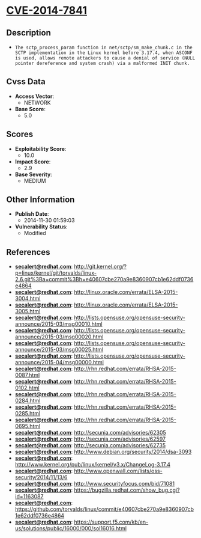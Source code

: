 
# [CVE-2014-7841](http://git.kernel.org/?p=linux/kernel/git/torvalds/linux-2.6.git%3Ba=commit%3Bh=e40607cbe270a9e8360907cb1e62ddf0736e4864)

## Description

- `The sctp_process_param function in net/sctp/sm_make_chunk.c in the SCTP implementation in the Linux kernel before 3.17.4, when ASCONF is used, allows remote attackers to cause a denial of service (NULL pointer dereference and system crash) via a malformed INIT chunk.`

## Cvss Data

- **Access Vector**:
  - NETWORK
- **Base Score**:
  - 5.0

## Scores

- **Exploitability Score**:
  - 10.0
- **Impact Score**:
  - 2.9
- **Base Severity**:
  - MEDIUM

## Other Information

- **Publish Date**:
  - 2014-11-30 01:59:03
- **Vulnerability Status**:
  - Modified

## References

- **secalert@redhat.com**: http://git.kernel.org/?p=linux/kernel/git/torvalds/linux-2.6.git%3Ba=commit%3Bh=e40607cbe270a9e8360907cb1e62ddf0736e4864
- **secalert@redhat.com**: http://linux.oracle.com/errata/ELSA-2015-3004.html
- **secalert@redhat.com**: http://linux.oracle.com/errata/ELSA-2015-3005.html
- **secalert@redhat.com**: http://lists.opensuse.org/opensuse-security-announce/2015-03/msg00010.html
- **secalert@redhat.com**: http://lists.opensuse.org/opensuse-security-announce/2015-03/msg00020.html
- **secalert@redhat.com**: http://lists.opensuse.org/opensuse-security-announce/2015-03/msg00025.html
- **secalert@redhat.com**: http://lists.opensuse.org/opensuse-security-announce/2015-04/msg00000.html
- **secalert@redhat.com**: http://rhn.redhat.com/errata/RHSA-2015-0087.html
- **secalert@redhat.com**: http://rhn.redhat.com/errata/RHSA-2015-0102.html
- **secalert@redhat.com**: http://rhn.redhat.com/errata/RHSA-2015-0284.html
- **secalert@redhat.com**: http://rhn.redhat.com/errata/RHSA-2015-0285.html
- **secalert@redhat.com**: http://rhn.redhat.com/errata/RHSA-2015-0695.html
- **secalert@redhat.com**: http://secunia.com/advisories/62305
- **secalert@redhat.com**: http://secunia.com/advisories/62597
- **secalert@redhat.com**: http://secunia.com/advisories/62735
- **secalert@redhat.com**: http://www.debian.org/security/2014/dsa-3093
- **secalert@redhat.com**: http://www.kernel.org/pub/linux/kernel/v3.x/ChangeLog-3.17.4
- **secalert@redhat.com**: http://www.openwall.com/lists/oss-security/2014/11/13/6
- **secalert@redhat.com**: http://www.securityfocus.com/bid/71081
- **secalert@redhat.com**: https://bugzilla.redhat.com/show_bug.cgi?id=1163087
- **secalert@redhat.com**: https://github.com/torvalds/linux/commit/e40607cbe270a9e8360907cb1e62ddf0736e4864
- **secalert@redhat.com**: https://support.f5.com/kb/en-us/solutions/public/16000/000/sol16016.html
